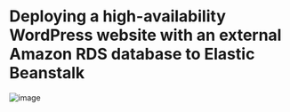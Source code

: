 # Deploying a high-availability WordPress website with an external Amazon RDS database to Elastic Beanstalk

![image](https://user-images.githubusercontent.com/80820244/235176744-b2818ecb-6638-4dfe-8cd7-357f50a8c051.png)


